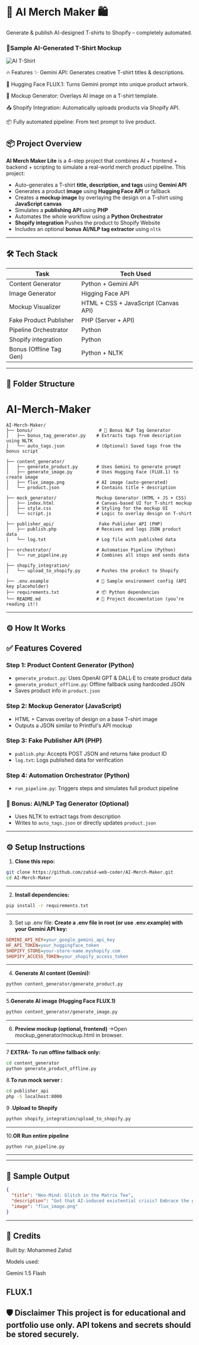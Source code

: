 # 🤖 AI Merch Maker 🛍️

Generate & publish AI-designed T-shirts to Shopify – completely automated.
### 🔮Sample AI-Generated T-Shirt Mockup

![AI T-Shirt](https://raw.githubusercontent.com/zahid-web-coder/AI-Merch-Maker/main/flux_image.png)

🔥 Features
✨ Gemini API: Generates creative T-shirt titles & descriptions.

🎨 Hugging Face FLUX.1: Turns Gemini prompt into unique product artwork.

🧵 Mockup Generator: Overlays AI image on a T-shirt template.

📤 Shopify Integration: Automatically uploads products via Shopify API.

📦 Fully automated pipeline: From text prompt to live product.

## 📦 Project Overview

**AI Merch Maker Lite** is a 4-step project that combines AI + frontend + backend + scripting to simulate a real-world merch product pipeline.
This project:
- Auto-generates a T-shirt **title, description, and tags** using **Gemini API**
- Generates a product **image** using **Hugging Face API** or fallback
- Creates a **mockup image** by overlaying the design on a T-shirt using **JavaScript canvas**
- Simulates a **publishing API** using **PHP**
- Automates the whole workflow using a **Python Orchestrator**
- **Shopify integration** Pushes the product to Shopify Website
- Includes an optional **bonus AI/NLP tag extractor** using `nltk`

---

## 🛠️ Tech Stack

| Task                       | Tech Used           |
|----------------------------|---------------------|
| Content Generator          | Python + Gemini API |
| Image Generator            | Higging Face API |
| Mockup Visualizer          | HTML + CSS + JavaScript (Canvas API) |
| Fake Product Publisher     | PHP (Server + API)  |
| Pipeline Orchestrator      | Python              |
| Shopify integration        | Python              |
| Bonus (Offline Tag Gen)    | Python + NLTK       |

---

## 📂 Folder Structure

# AI-Merch-Maker

```
AI-Merch-Maker/
├── bonus/                         # 🔹 Bonus NLP Tag Generator
│   ├── bonus_tag_generator.py    # Extracts tags from description using NLTK
│   └── auto_tags.json            # (Optional) Saved tags from the bonus script

├── content_generator/
│   ├── generate_product.py       # Uses Gemini to generate prompt
│   ├── generate_image.py         # Uses Hugging Face (FLUX.1) to create image
│   ├── flux_image.png            # AI image (auto-generated)
│   └── product.json              # Contains title + description

├── mock_generator/               Mockup Generator (HTML + JS + CSS)
│   ├── index.html                # Canvas-based UI for T-shirt mockup
│   ├── style.css                 # Styling for the mockup UI
│   └── script.js                 # Logic to overlay design on T-shirt

├── publisher_api/                 Fake Publisher API (PHP)
│   ├── publish.php               # Receives and logs JSON product data
│   └── log.txt                   # Log file with published data

├── orchestrator/                 # Automation Pipeline (Python)
│   └── run_pipeline.py           # Combines all steps and sends data

├── shopify_integration/
│   └── upload_to_shopify.py      # Pushes the product to Shopify

├── .env.example                  # 🔐 Sample environment config (API key placeholder)
├── requirements.txt              # 📦 Python dependencies
└── README.md                     # 📘 Project documentation (you’re reading it!)
```

---

## ⚙️ How It Works

## ✅ Features Covered

### Step 1: Product Content Generator (Python)
- `generate_product.py`: Uses OpenAI GPT & DALL·E to create product data
- `generate_product_offline.py`: Offline fallback using hardcoded JSON
- Saves product info in `product.json`

### Step 2: Mockup Generator (JavaScript)
- HTML + Canvas overlay of design on a base T-shirt image
- Outputs a JSON similar to Printful's API mockup

### Step 3: Fake Publisher API (PHP)
- `publish.php`: Accepts POST JSON and returns fake product ID
- `log.txt`: Logs published data for verification

### Step 4: Automation Orchestrator (Python)
- `run_pipeline.py`: Triggers steps and simulates full product pipeline

### 🏅 Bonus: AI/NLP Tag Generator (Optional)
- Uses NLTK to extract tags from description
- Writes to `auto_tags.json` or directly updates `product.json`

--- 


## ⚙️ Setup Instructions

1. **Clone this repo:**

```bash
git clone https://github.com/zahid-web-coder/AI-Merch-Maker.git
cd AI-Merch-Maker
```
---

2. **Install dependencies:**

```bash
pip install -r requirements.txt
```
---
3. Set up .env file:
 **Create a .env file in root (or use .env.example) with your Gemini API key:**

```ini
GEMINI_API_KEY=your_google_gemini_api_key
HF_API_TOKEN=your_huggingface_token
SHOPIFY_STORE=your-store-name.myshopify.com
SHOPIFY_ACCESS_TOKEN=your_shopify_access_token
```
---

4. **Generate AI content (Gemini):**
```bash
python content_generator/generate_product.py
```
---
5.**Generate AI image (Hugging Face FLUX.1)**
```bash
python content_generator/generate_image.py
```
---
6. **Preview mockup (optional, frontend)**
->Open mockup_generator/mockup.html in browser.
---

7 **EXTRA- To run offline fallback only:**

```bash
cd content_generator
python generate_product_offline.py
```

8.**To run mock server :**

```bash
cd publisher_api
php -S localhost:8000
```

9 .**Upload to Shopify**
```bash
python shopify_integration/upload_to_shopify.py
```
---
10.**OR Run entire pipeline**
```bash
python run_pipeline.py
```
---

---

## 📸 Sample Output 

```json
{
  "title": "Neo-Mind: Glitch in the Matrix Tee",
  "description": "Got that AI-induced existential crisis? Embrace the glitch...",
  "image": "flux_image.png"
}

```
---

## 🧠 Credits
Built by: Mohammed Zahid

Models used:

Gemini 1.5 Flash

FLUX.1
---

🛡️ Disclaimer
This project is for educational and portfolio use only. API tokens and secrets should be stored securely.
---



